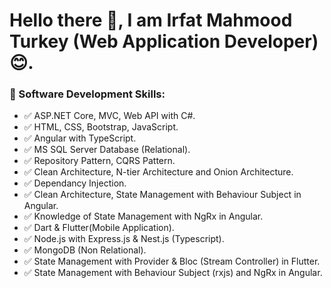 <h1>Hello there 👋, I am Irfat Mahmood Turkey (Web Application Developer) 😊.</h1> 

### 🤹 Software Development Skills:
- ✅ ASP.NET Core, MVC, Web API with C#.
- ✅ HTML, CSS, Bootstrap, JavaScript. 
- ✅ Angular with TypeScript.
- ✅ MS SQL Server Database (Relational).
- ✅ Repository Pattern, CQRS Pattern.
- ✅ Clean Architecture, N-tier Architecture and Onion Architecture.
- ✅ Dependancy Injection.
- ✅ Clean Architecture, State Management with Behaviour Subject in Angular.
- ✅ Knowledge of State Management with NgRx in Angular.
- ✅ Dart & Flutter(Mobile Application).
- ✅ Node.js with Express.js & Nest.js (Typescript).
- ✅ MongoDB (Non Relational).
- ✅ State Management with Provider & Bloc (Stream Controller) in Flutter.
- ✅ State Management with Behaviour Subject (rxjs) and NgRx in Angular.
